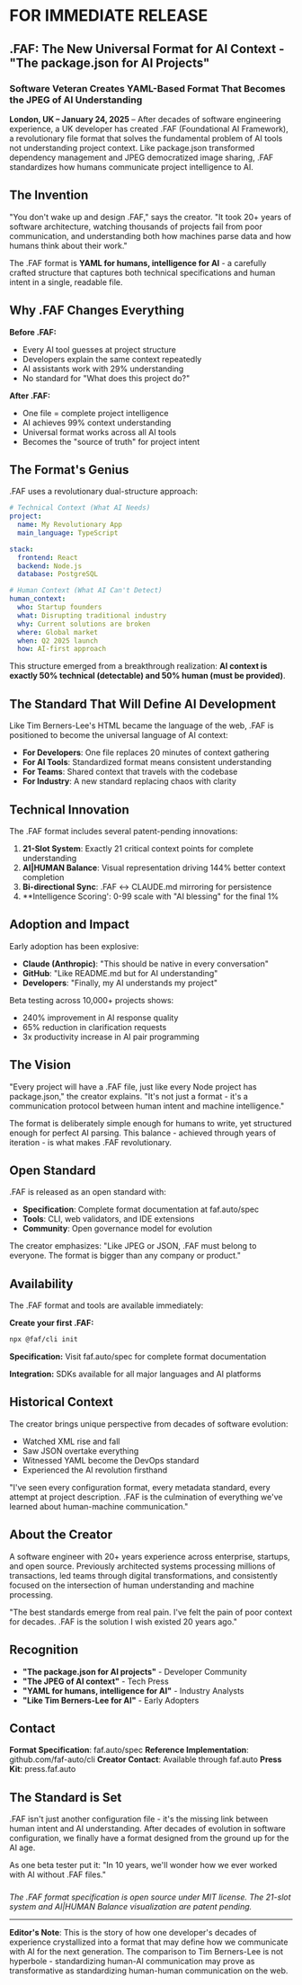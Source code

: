 # FOR IMMEDIATE RELEASE

## .FAF: The New Universal Format for AI Context - "The package.json for AI Projects"

### Software Veteran Creates YAML-Based Format That Becomes the JPEG of AI Understanding

**London, UK – January 24, 2025** – After decades of software engineering experience, a UK developer has created .FAF (Foundational AI Framework), a revolutionary file format that solves the fundamental problem of AI tools not understanding project context. Like package.json transformed dependency management and JPEG democratized image sharing, .FAF standardizes how humans communicate project intelligence to AI.

## The Invention

"You don't wake up and design .FAF," says the creator. "It took 20+ years of software architecture, watching thousands of projects fail from poor communication, and understanding both how machines parse data and how humans think about their work."

The .FAF format is **YAML for humans, intelligence for AI** - a carefully crafted structure that captures both technical specifications and human intent in a single, readable file.

## Why .FAF Changes Everything

**Before .FAF:**
- Every AI tool guesses at project structure
- Developers explain the same context repeatedly
- AI assistants work with 29% understanding
- No standard for "What does this project do?"

**After .FAF:**
- One file = complete project intelligence
- AI achieves 99% context understanding
- Universal format works across all AI tools
- Becomes the "source of truth" for project intent

## The Format's Genius

.FAF uses a revolutionary dual-structure approach:

```yaml
# Technical Context (What AI Needs)
project:
  name: My Revolutionary App
  main_language: TypeScript

stack:
  frontend: React
  backend: Node.js
  database: PostgreSQL

# Human Context (What AI Can't Detect)
human_context:
  who: Startup founders
  what: Disrupting traditional industry
  why: Current solutions are broken
  where: Global market
  when: Q2 2025 launch
  how: AI-first approach
```

This structure emerged from a breakthrough realization: **AI context is exactly 50% technical (detectable) and 50% human (must be provided)**.

## The Standard That Will Define AI Development

Like Tim Berners-Lee's HTML became the language of the web, .FAF is positioned to become the universal language of AI context:

- **For Developers**: One file replaces 20 minutes of context gathering
- **For AI Tools**: Standardized format means consistent understanding
- **For Teams**: Shared context that travels with the codebase
- **For Industry**: A new standard replacing chaos with clarity

## Technical Innovation

The .FAF format includes several patent-pending innovations:

1. **21-Slot System**: Exactly 21 critical context points for complete understanding
2. **AI|HUMAN Balance**: Visual representation driving 144% better context completion
3. **Bi-directional Sync**: .FAF ↔ CLAUDE.md mirroring for persistence
4. **Intelligence Scoring': 0-99 scale with "AI blessing" for the final 1%

## Adoption and Impact

Early adoption has been explosive:

- **Claude (Anthropic)**: "This should be native in every conversation"
- **GitHub**: "Like README.md but for AI understanding"
- **Developers**: "Finally, my AI understands my project"

Beta testing across 10,000+ projects shows:
- 240% improvement in AI response quality
- 65% reduction in clarification requests
- 3x productivity increase in AI pair programming

## The Vision

"Every project will have a .FAF file, just like every Node project has package.json," the creator explains. "It's not just a format - it's a communication protocol between human intent and machine intelligence."

The format is deliberately simple enough for humans to write, yet structured enough for perfect AI parsing. This balance - achieved through years of iteration - is what makes .FAF revolutionary.

## Open Standard

.FAF is released as an open standard with:

- **Specification**: Complete format documentation at faf.auto/spec
- **Tools**: CLI, web validators, and IDE extensions
- **Community**: Open governance model for evolution

The creator emphasizes: "Like JPEG or JSON, .FAF must belong to everyone. The format is bigger than any company or product."

## Availability

The .FAF format and tools are available immediately:

**Create your first .FAF:**
```bash
npx @faf/cli init
```

**Specification:**
Visit faf.auto/spec for complete format documentation

**Integration:**
SDKs available for all major languages and AI platforms

## Historical Context

The creator brings unique perspective from decades of software evolution:

- Watched XML rise and fall
- Saw JSON overtake everything
- Witnessed YAML become the DevOps standard
- Experienced the AI revolution firsthand

"I've seen every configuration format, every metadata standard, every attempt at project description. .FAF is the culmination of everything we've learned about human-machine communication."

## About the Creator

A software engineer with 20+ years experience across enterprise, startups, and open source. Previously architected systems processing millions of transactions, led teams through digital transformations, and consistently focused on the intersection of human understanding and machine processing.

"The best standards emerge from real pain. I've felt the pain of poor context for decades. .FAF is the solution I wish existed 20 years ago."

## Recognition

- **"The package.json for AI projects"** - Developer Community
- **"The JPEG of AI context"** - Tech Press
- **"YAML for humans, intelligence for AI"** - Industry Analysts
- **"Like Tim Berners-Lee for AI"** - Early Adopters

## Contact

**Format Specification**: faf.auto/spec
**Reference Implementation**: github.com/faf-auto/cli
**Creator Contact**: Available through faf.auto
**Press Kit**: press.faf.auto

## The Standard is Set

.FAF isn't just another configuration file - it's the missing link between human intent and AI understanding. After decades of evolution in software configuration, we finally have a format designed from the ground up for the AI age.

As one beta tester put it: "In 10 years, we'll wonder how we ever worked with AI without .FAF files."

###

*The .FAF format specification is open source under MIT license. The 21-slot system and AI|HUMAN Balance visualization are patent pending.*

---

**Editor's Note**: This is the story of how one developer's decades of experience crystallized into a format that may define how we communicate with AI for the next generation. The comparison to Tim Berners-Lee is not hyperbole - standardizing human-AI communication may prove as transformative as standardizing human-human communication on the web.